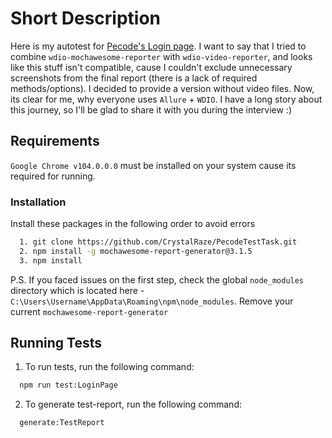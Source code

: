 
# Short Description

Here is my autotest for [Pecode's Login page](https://www.pecodesoftware.com/qa-portal/registerlogin/registerlogin.php). I want to say that I tried to combine `wdio-mochawesome-reporter` with `wdio-video-reporter`, and looks like this stuff isn't compatible, cause I couldn't exclude unnecessary screenshots from the final report (there is a lack of required methods/options). I decided to provide a version without video files. Now, its clear for me, why everyone uses `Allure` + `WDIO`. I have a long story about this journey, so I'll be glad to share it with you during the interview :)

## Requirements
`Google Chrome v104.0.0.0` must be installed on your system cause its required for running.


### Installation

Install these packages in the following order to avoid errors

```bash
  1. git clone https://github.com/CrystalRaze/PecodeTestTask.git
  2. npm install -g mochawesome-report-generator@3.1.5
  3. npm install
```
P.S. If you faced issues on the first step, check the global `node_modules` directory which is located here - `C:\Users\Username\AppData\Roaming\npm\node_modules`. Remove your current `mochawesome-report-generator`

## Running Tests

1. To run tests, run the following command:

```bash
  npm run test:LoginPage
```

2. To generate test-report, run the following command:

```bash
  generate:TestReport
```